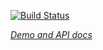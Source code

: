 [![Build Status](https://travis-ci.org/uhawaii-system-its-mis-elements/empty-state.svg?branch=master)](https://travis-ci.org/uhawaii-system-its-mis-elements/empty-state)

_[Demo and API docs](http://uhawaii-system-its-mis-elements.github.io/empty-state/)_
